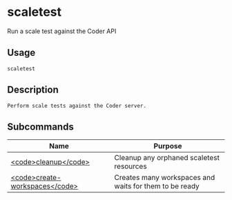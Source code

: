 
# scaletest

 
Run a scale test against the Coder API


## Usage
```console
scaletest
```

## Description
```console
Perform scale tests against the Coder server.
```

## Subcommands
| Name |   Purpose |
| ---- |   ----- |
| [&lt;code&gt;cleanup&lt;/code&gt;](./scaletest_cleanup) | Cleanup any orphaned scaletest resources |
| [&lt;code&gt;create-workspaces&lt;/code&gt;](./scaletest_create-workspaces) | Creates many workspaces and waits for them to be ready |
